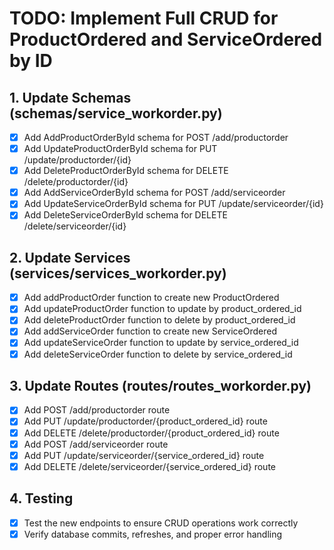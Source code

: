 # TODO: Implement Full CRUD for ProductOrdered and ServiceOrdered by ID

## 1. Update Schemas (schemas/service_workorder.py)
- [x] Add AddProductOrderById schema for POST /add/productorder
- [x] Add UpdateProductOrderById schema for PUT /update/productorder/{id}
- [x] Add DeleteProductOrderById schema for DELETE /delete/productorder/{id}
- [x] Add AddServiceOrderById schema for POST /add/serviceorder
- [x] Add UpdateServiceOrderById schema for PUT /update/serviceorder/{id}
- [x] Add DeleteServiceOrderById schema for DELETE /delete/serviceorder/{id}

## 2. Update Services (services/services_workorder.py)
- [x] Add addProductOrder function to create new ProductOrdered
- [x] Add updateProductOrder function to update by product_ordered_id
- [x] Add deleteProductOrder function to delete by product_ordered_id
- [x] Add addServiceOrder function to create new ServiceOrdered
- [x] Add updateServiceOrder function to update by service_ordered_id
- [x] Add deleteServiceOrder function to delete by service_ordered_id

## 3. Update Routes (routes/routes_workorder.py)
- [x] Add POST /add/productorder route
- [x] Add PUT /update/productorder/{product_ordered_id} route
- [x] Add DELETE /delete/productorder/{product_ordered_id} route
- [x] Add POST /add/serviceorder route
- [x] Add PUT /update/serviceorder/{service_ordered_id} route
- [x] Add DELETE /delete/serviceorder/{service_ordered_id} route

## 4. Testing
- [x] Test the new endpoints to ensure CRUD operations work correctly
- [x] Verify database commits, refreshes, and proper error handling
